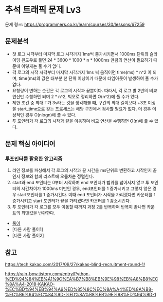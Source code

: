 # 추석 트래픽 문제 Lv3
문제 링크: https://programmers.co.kr/learn/courses/30/lessons/67259

## 문제분석 
* 첫 로그 시각부터 마지막 로그 시각까지 1ms씩 증가시키면서 1000ms 단위의 슬라이딩 윈도우로 풀면 24 * 3600 * 1000 * n * 1000ms 만큼의 연산이 필요하기 때문에 이렇게는 풀 수가 없다.
* 각 로그의 시작 시각부터 마지막 시각까지 1ms 씩 움직이면 time(ms) * n^2 이 되며, time(ms)의 값은 대부분 천 단위 이상이기 때문에 타임아웃이 발생하여 풀 수가 없다.
* 요청량이 변하는 순간은 각 로그의 시작과 끝뿐이다. 따라서, 각 로그 별 2번의 비교 연산만 수행하면 되며 2 * n^2, 빅오로 정리하면 O(n^2)에 풀 수가 있다.
* 제한 조건 중 최대 T가 3s라는 것을 생각해볼 때, 구간의 최대 길이보다 +3초 이상을 start_time으로 갖는 프로세스는 해당 구간에서 검사할 필요가 없다. 이 경우 이상적인 경우 O(nlogn)에 풀 수 있다.
* 투 포인터가 각 로그의 시작과 끝을 이동하며 비교 연산을 수행하면 O(n)에 풀 수 있다.

## 문제 핵심 아이디어
### 투포인터를 활용한 알고리즘
 1. 라인 정보를 파싱해서 각 로그의 시작과 끝 시간을 ms단위로 변환하고 시작인지 끝인지 정보와 함께 리스트에 오름차순 정렬한다. 
 2. start와 end 포인터는 0부터 시작하며 end 포인터가 범위를 넘어서지 않고 투 포인터의 시간차이가 1000ms 미만인 경우, end포인터를 1 증가시키고 그렇지 않은 경우 start포인터를 1 증가시킨다. 이때 end 포인터가 시작을 가리켰다면 카운터를 1 증가시키고 start 포인터가 끝을 가리켰다면 카운터를 1 감소시킨다.
 3. 투 포인터가 각 로그를 모두 이동할 때까지 과정 2를 반복하며 반복이 끝나면 카운트의 최댓값을 반환한다.

* [풀이](constructionRaceway2.py)
* [다른 사람 풀이1]
* [다른 사람 풀이2]

## 참고
https://tech.kakao.com/2017/09/27/kakao-blind-recruitment-round-1/

https://rain-bow.tistory.com/entry/Python-%ED%94%84%EB%A1%9C%EA%B7%B8%EB%9E%98%EB%A8%B8%EC%8A%A4-2018-KAKAO-%EC%BD%94%EB%94%A9%ED%85%8C%EC%8A%A4%ED%8A%B8-%EC%B6%94%EC%84%9D-%ED%8A%B8%EB%9E%98%ED%94%BD-1


